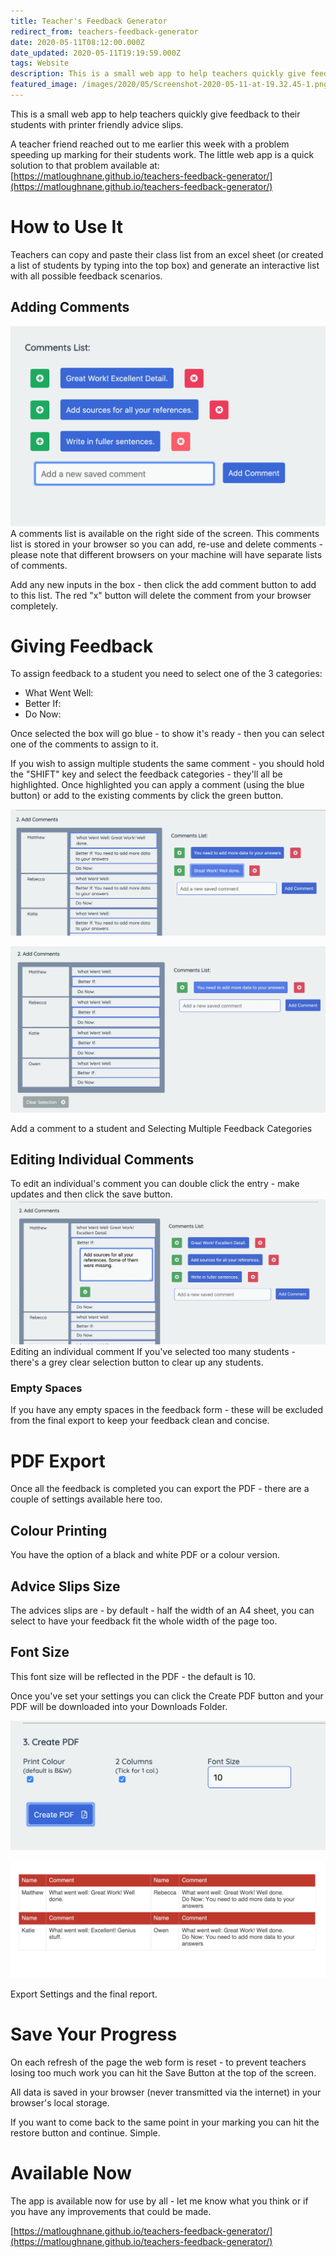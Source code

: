 ```yaml
---
title: Teacher's Feedback Generator
redirect_from: teachers-feedback-generator
date: 2020-05-11T08:12:00.000Z
date_updated: 2020-05-11T19:19:59.000Z
tags: Website
description: This is a small web app to help teachers quickly give feedback to their students with printer friendly advice slips.
featured_image: /images/2020/05/Screenshot-2020-05-11-at-19.32.45-1.png
---
```


This is a small web app to help teachers quickly give feedback to their students with printer friendly advice slips.
<!-- ![](/images/2020/05/Screenshot-2020-05-11-at-19.32.45-1.png)A screenshot for the Teacher's Feedback Generator -->

A teacher friend reached out to me earlier this week with a problem speeding up marking for their students work. The little web app is a quick solution to that problem available at: [https://matloughnane.github.io/teachers-feedback-generator/](https://matloughnane.github.io/teachers-feedback-generator/)

# How to Use It

Teachers can copy and paste their class list from an excel sheet (or created a list of students by typing into the top box) and generate an interactive list with all possible feedback scenarios.

## Adding Comments
![](/images/2020/05/Screenshot-2020-05-11-at-19.48.55.png)
A comments list is available on the right side of the screen. This comments list is stored in your browser so you can add, re-use and delete comments - please note that different browsers on your machine will have separate lists of comments.

Add any new inputs in the box - then click the add comment button to add to this list. The red "x" button will delete the comment from your browser completely.

# Giving Feedback

To assign feedback to a student you need to select one of the 3 categories:

- What Went Well:
- Better If:
- Do Now:

Once selected the box will go blue - to show it's ready - then you can select one of the comments to assign to it.

If you wish to assign multiple students the same comment - you should hold the "SHIFT" key and select the feedback categories - they'll all be highlighted. Once highlighted you can apply a comment (using the blue button) or add to the existing comments by click the green button.

![](/images/2020/05/Screenshot-2020-05-11-at-19.56.36.png)

![](/images/2020/05/Screenshot-2020-05-11-at-19.53.57.png)

Add a comment to a student and Selecting Multiple Feedback Categories
## Editing Individual Comments

To edit an individual's comment you can double click the entry - make updates and then click the save button.
![](/images/2020/05/Screenshot-2020-05-11-at-19.43.49.png)Editing an individual comment
If you've selected too many students - there's a grey clear selection button to clear up any students.

### Empty Spaces

If you have any empty spaces in the feedback form - these will be excluded from the final export to keep your feedback clean and concise.

# PDF Export

Once all the feedback is completed you can export the PDF - there are a couple of settings available here too.

## Colour Printing

You have the option of a black and white PDF or a colour version.

## Advice Slips Size

The advices slips are - by default - half the width of an A4 sheet, you can select to have your feedback fit the whole width of the page too.

## Font Size

This font size will be reflected in the PDF - the default is 10.

Once you've set your settings you can click the Create PDF button and your PDF will be downloaded into your Downloads Folder.

![](/images/2020/05/Screenshot-2020-05-11-at-20.09.49.png)

![](/images/2020/05/Screenshot-2020-05-11-at-20.09.39.png)

Export Settings and the final report.
# Save Your Progress

On each refresh of the page the web form is reset - to prevent teachers losing too much work you can hit the Save Button at the top of the screen.

All data is saved in your browser (never transmitted via the internet) in your browser's local storage.

If you want to come back to the same point in your marking you can hit the restore button and continue. Simple.

# Available Now

The app is available now for use by all - let me know what you think or if you have any improvements that could be made.

[https://matloughnane.github.io/teachers-feedback-generator/](https://matloughnane.github.io/teachers-feedback-generator/)
